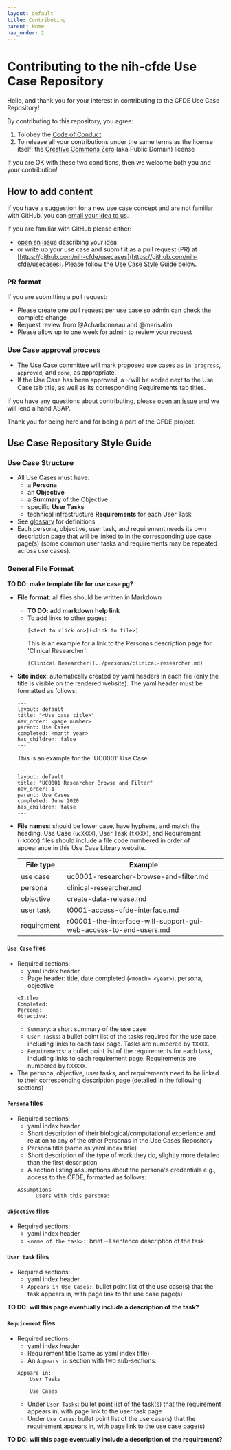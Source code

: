 ```yaml
---
layout: default
title: Contributing
parent: Home
nav_order: 2
---
```


# Contributing to the nih-cfde Use Case Repository

Hello, and thank you for your interest in contributing to the CFDE Use Case Repository!

By contributing to this repository, you agree:

1.  To obey the [Code of Conduct](./CODEOFCONDUCT.md)
2.  To release all your contributions under the same terms as the license itself: the [Creative Commons Zero](./LICENSE.md) (aka Public Domain) license

If you are OK with these two conditions, then we welcome both you and your contribution!

## How to add content

If you have a suggestion for a new use case concept and are not familiar with GitHub, you can [email your idea to us](mailto:autohelp+int+851+6545985337373134556@CFDE.groups.io).

If you are familiar with GitHub please either:
  - [open an issue](https://github.com/nih-cfde/usecases/issues/new) describing your idea
  - or write up your use case and submit it as a pull request (PR) at [https://github.com/nih-cfde/usecases](https://github.com/nih-cfde/usecases). Please follow the [Use Case Style Guide](#usecasestyle) below.

### PR format
If you are submitting a pull request:
- Please create one pull request per use case so admin can check the complete change
- Request review from @Acharbonneau and @marisalim
- Please allow up to one week for admin to review your request

### Use Case approval process
  - The Use Case committee will mark proposed use cases as `in progress`, `approved`, and `done`, as appropriate.
  - If the Use Case has been approved, a &#x2705;will be added next to the Use Case tab title, as well as its corresponding Requirements tab titles.

If you have any questions about contributing, please [open an issue](https://github.com/nih-cfde/usecases/issues/new) and we will lend a hand ASAP.

Thank you for being here and for being a part of the CFDE project.

## Use Case Repository Style Guide <a name="usecasestyle"></a>

### Use Case Structure
- All Use Cases must have:
  - a **Persona**
  - an **Objective**
  - a **Summary** of the Objective
  - specific **User Tasks**
  - technical infrastructure **Requirements** for each User Task
- See [glossary](./glossary.md) for definitions
- Each persona, objective, user task, and requirement needs its own description page that will be linked to in the corresponding use case page(s) (some common user tasks and requirements may be repeated across use cases).


### General File Format

  **TO DO: make template file for use case pg?**

- **File format**: all files should be written in Markdown
  - **TO DO: add markdown help link**
  - To add links to other pages:
    ```
    [<text to click on>](<link to file>)
    ```
    This is an example for a link to the Personas description page for 'Clinical Researcher':
    ```
    [Clinical Researcher](../personas/clinical-researcher.md)
    ```
- **Site index**: automatically created by yaml headers in each file (only the title is visible on the rendered website). The yaml header must be formatted as follows:
  ```
  ---
  layout: default
  title: "<Use case title>"
  nav_order: <page number>
  parent: Use Cases
  completed: <month year>
  has_children: false
  ---
  ```
  This is an example for the 'UC0001' Use Case:
  ```
  ---
  layout: default
  title: "UC0001 Researcher Browse and Filter"
  nav_order: 1
  parent: Use Cases
  completed: June 2020
  has_children: false
  ---
  ```
- **File names**: should be lower case, have hyphens, and match the heading. Use Case (`ucXXXX`), User Task (`tXXXX`), and Requirement (`rXXXXX`) files should include a file code numbered in order of appearance in this Use Case Library website.

    File type | Example
    --- | ---
    use case | uc0001-researcher-browse-and-filter.md
    persona | clinical-researcher.md
    objective | create-data-release.md
    user task | t0001-access-cfde-interface.md
    requirement | r00001-the-interface-will-support-gui-web-access-to-end-users.md

#### `Use Case` files
- Required sections:
  - yaml index header
  - Page header: title, date completed (`<month> <year>`), persona, objective
  ```
  <Title>
  Completed:
  Persona:
  Objective:
  ```
  - `Summary`: a short summary of the use case
  - `User Tasks`: a bullet point list of the tasks required for the use case, including links to each task page. Tasks are numbered by `TXXXX`.
  - `Requirements`: a bullet point list of the requirements for each task, including links to each requirement page. Requirements are numbered by `RXXXXX`.
- The persona, objective, user tasks, and requirements need to be linked to their corresponding description page (detailed in the following sections)

#### `Persona` files
- Required sections:
  - yaml index header
  - Short description of their biological/computational experience and relation to any of the other Personas in the Use Cases Repository
  - Persona title (same as yaml index title)
  - Short description of the type of work they do, slightly more detailed than the first description
  - A section listing assumptions about the persona's credentials e.g., access to the CFDE, formatted as follows:
  ```
  Assumptions
        Users with this persona:
  ```

#### `Objective` files
- Required sections:
  - yaml index header
  - `<name of the task>:`: brief ~1 sentence description of the task

#### `User task` files
- Required sections:
  - yaml index header
  - `Appears in Use Cases:`: bullet point list of the use case(s) that the task appears in, with page link to the use case page(s)

**TO DO: will this page eventually include a description of the task?**

#### `Requirement` files
- Required sections:
  - yaml index header
  - Requirement title (same as yaml index title)
  - An `Appears in` section with two sub-sections:
  ```
  Appears in:
      User Tasks

      Use Cases
  ```
    - Under `User Tasks`: bullet point list of the task(s) that the requirement appears in, with page link to the user task page
    - Under `Use Cases`: bullet point list of the use case(s) that the requirement appears in, with page link to the use case page(s)

**TO DO: will this page eventually include a description of the requirement?**
